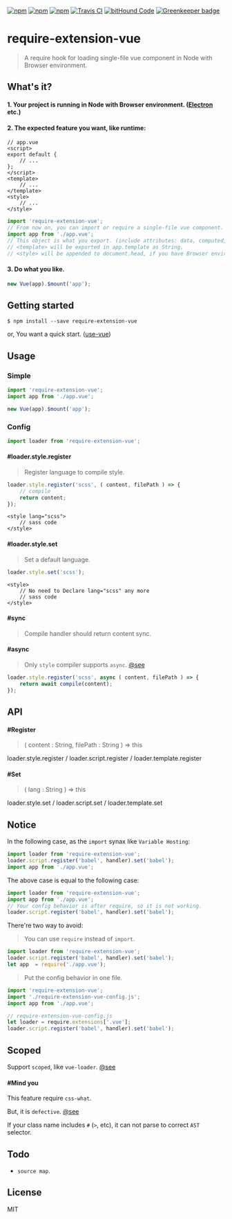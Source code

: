 [![npm](https://img.shields.io/npm/l/require-extension-vue.svg?style=flat-square)](https://www.npmjs.org/package/require-extension-vue)
[![npm](https://img.shields.io/npm/v/require-extension-vue.svg?style=flat-square)](https://www.npmjs.org/package/require-extension-vue)
[![npm](https://img.shields.io/npm/dm/require-extension-vue.svg?style=flat-square)](https://www.npmjs.org/package/require-extension-vue)
[![Travis CI](https://img.shields.io/travis/lixinliang/require-extension-vue.svg?style=flat-square)](https://travis-ci.org/lixinliang/mrequire-extension-vue)
[![bitHound Code](https://www.bithound.io/github/lixinliang/require-extension-vue/badges/code.svg)](https://www.bithound.io/github/lixinliang/require-extension-vue)
[![Greenkeeper badge](https://badges.greenkeeper.io/lixinliang/require-extension-vue.svg)](https://greenkeeper.io/)

# require-extension-vue
> A require hook for loading single-file vue component in Node with Browser environment.

## What's it?

#### 1. Your project is running in Node with Browser environment. ([Electron](https://electron.atom.io/) etc.)

#### 2. The expected feature you want, like runtime:

```vue
// app.vue
<script>
export default {
    // ...
};
</script>
<template>
    // ...
</template>
<style>
    // ...
</style>
```

```js
import 'require-extension-vue';
// From now on, you can import or require a single-file vue component.
import app from './app.vue';
// This object is what you export. (include attributes: data, computed, created etc.)
// <template> will be exported in app.template as String.
// <style> will be appended to document.head, if you have Browser environment.
```

#### 3. Do what you like.

```js
new Vue(app).$mount('app');
```

## Getting started

```
$ npm install --save require-extension-vue
```

or, You want a quick start. ([use-vue](https://www.npmjs.com/package/use-vue))

## Usage

### Simple

```js
import 'require-extension-vue';
import app from './app.vue';

new Vue(app).$mount('app');
```

### Config

```js
import loader from 'require-extension-vue';
```

#### #loader.style.register
> Register language to compile style.

```js
loader.style.register('scss', ( content, filePath ) => {
    // compile
    return content;
});
```

```vue
<style lang="scss">
    // sass code
</style>
```

#### #loader.style.set
> Set a default language.

```js
loader.style.set('scss');
```

```vue
<style>
    // No need to Declare lang="scss" any more
    // sass code
</style>
```

#### #sync
> Compile handler should return content sync.

#### #async
> Only `style` compiler supports `async`. [@see](https://github.com/lixinliang/require-extension-vue/blob/master/index.js#L99)

```js
loader.style.register('scss', async ( content, filePath ) => {
    return await compile(content);
});
```

## API

#### #Register
> ( content : String, filePath : String ) => this

loader.style.register / loader.script.register / loader.template.register

#### #Set
> ( lang : String ) => this

loader.style.set / loader.script.set / loader.template.set

## Notice

In the following case, as the `import` synax like `Variable Hosting`:

```js
import loader from 'require-extension-vue';
loader.script.register('babel', handler).set('babel');
import app from './app.vue';
```

The above case is equal to the following case:

```js
import loader from 'require-extension-vue';
import app from './app.vue';
// Your config behavior is after require, so it is not working.
loader.script.register('babel', handler).set('babel');
```

There're two way to avoid:

> You can use `require` instead of `import`.

```js
import loader from 'require-extension-vue';
loader.script.register('babel', handler).set('babel');
let app  = require('./app.vue');
```

> Put the config behavior in one file.

```js
import 'require-extension-vue';
import './require-extension-vue-config.js';
import app from './app.vue';
```

```js
// require-extension-vue-config.js
let loader = require.extensions['.vue'];
loader.script.register('babel', handler).set('babel');
```

## Scoped

Support `scoped`, like `vue-loader`. [@see](https://github.com/vuejs/vue-loader/blob/master/docs/en/features/scoped-css.md)

#### #Mind you

This feature require `css-what`.

But, it is `defective`. [@see](https://github.com/fb55/css-what/blob/master/stringify.js#L53)

If your class name includes `#` (`>`, etc), it can not parse to correct `AST` selector.

## Todo

* `source map`.

## License

MIT
